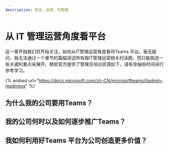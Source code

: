 ```yaml
---
description: 安全、合规、可管理
---
```


# 从 IT 管理运营角度看平台

这一章开始我们将开始关注，如何从IT管理运营角度看待Teams 平台。毫无疑问，我无法通过一个章节的篇幅讲述所有跟IT管理运营相关的话题，而只能挑选一些关键的重点来展开。微软官方提供了管理员培训资源如下，请有空抽些时间进行参考学习。

{% embed url="https://docs.microsoft.com/zh-CN/microsoftteams/itadmin-readiness" %}



## 为什么我的公司要用Teams？



## 我的公司何时以及如何逐步推广Teams？



## 我如何利用好Teams 平台为公司创造更多价值？

